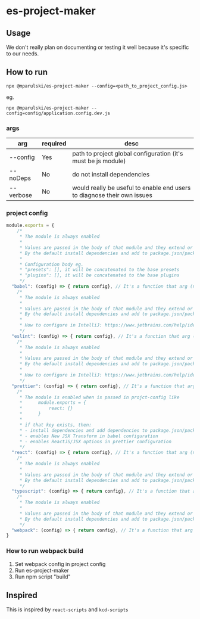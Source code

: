 # es-project-maker

## Usage 
We don't really plan on documenting or testing it well because it's specific to our needs.

## How to run 
```
npx @mparulski/es-project-maker --config=<path_to_project_config.js>
```
eg.
```
npx @mparulski/es-project-maker --config=config/application.config.dev.js
```

### args
| arg | required | desc |
|-----|----------|------|
| --config  | Yes | path to project global configuration (it's must be js module)|
| --noDeps  | No  | do not install dependencies |
| --verbose | No  | would really be useful to enable end users to diagnose their own issues |

### project config

```js
module.exports = {
    /*
     * The module is always enabled
     *
     * Values are passed in the body of that module and they extend or overwriting default values
     * By the default install dependencies and add to package.json/package-lock.json
     * 
     * Configuration body eg.
     * "presets": [], it will be concatenated to the base presets
     * "plugins": [], it will be concatenated to the base plugins
     */
  "babel": (config) => { return config}, // It's a function that arg (named 'config') is config calculated by es-project-maker with std settings. It must return config.
    /*
     * The module is always enabled
     *
     * Values are passed in the body of that module and they extend or overwriting default values
     * By the default install dependencies and add to package.json/package-lock.json
     * 
     * How to configure in IntelliJ: https://www.jetbrains.com/help/idea/eslint.html
     */
  "eslint": (config) => { return config}, // It's a function that arg (named 'config') is config calculated by es-project-maker with std settings. It must return config.
    /*
     * The module is always enabled
     *
     * Values are passed in the body of that module and they extend or overwriting default values
     * By the default install dependencies and add to package.json/package-lock.json
     * 
     * How to configure in IntelliJ: https://www.jetbrains.com/help/idea/prettier.html#ws_prettier_install
     */
  "prettier": (config) => { return config}, // It's a function that arg (named 'config') is config calculated by es-project-maker with std settings. It must return config.
    /*
     * The module is enabled when is passed in projct-config like 
     *      module.exports = {
     *          react: {}
     *      }
     *
     * if that key exists, then:  
     * - install dependencies and add dependencies to package.json/package-lock.json
     * - enables New JSX Transform in babel configuration
     * - enables ReactJS/JSX options in prettier configuration
     */
  "react": (config) => { return config}, // It's a function that arg (named 'config') is config calculated by es-project-maker with std settings. It must return config.
    /*
     * The module is always enabled
     *
     * Values are passed in the body of that module and they extend or overwriting default values
     * By the default install dependencies and add to package.json/package-lock.json
     */
  "typescript": (config) => { return config}, // It's a function that arg (named 'config') is config calculated by es-project-maker with std settings. It must return config.
    /*
     * The module is always enabled
     *
     * Values are passed in the body of that module and they extend or overwriting default values
     * By the default install dependencies and add to package.json/package-lock.json
     */
  "webpack": (config) => { return config}, // It's a function that arg (named 'config') is config calculated by es-project-maker with std settings. It must return config.
}
```

### How to run webpack build

1. Set webpack config in project config
2. Run es-project-maker
3. Run npm script "build" 

## Inspired 
This is inspired by `react-scripts` and `kcd-scripts`